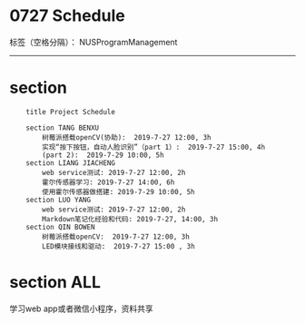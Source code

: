 ﻿# 0727 Schedule

标签（空格分隔）： NUSProgramManagement

---

# section 
```gantt
    title Project Schedule
    
    section TANG BENXU
        树莓派搭载openCV(协助):  2019-7-27 12:00, 3h
        实现“按下按钮，自动人脸识别”（part 1）:  2019-7-27 15:00, 4h
        (part 2):  2019-7-29 10:00, 5h
    section LIANG JIACHENG
        web service测试: 2019-7-27 12:00, 2h
        霍尔传感器学习: 2019-7-27 14:00, 6h
        使用霍尔传感器做搭建: 2019-7-29 10:00, 5h
    section LUO YANG 
        web service测试: 2019-7-27 12:00, 2h
        Markdown笔记化经验和代码: 2019-7-27, 14:00, 3h
    section QIN BOWEN
        树莓派搭载openCV:  2019-7-27 12:00, 3h
        LED模块接线和驱动:  2019-7-27 15:00 , 3h
```

# section ALL
学习web app或者微信小程序，资料共享




